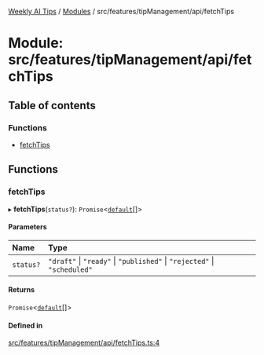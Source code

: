 [Weekly AI Tips](../README.md) / [Modules](../modules.md) / src/features/tipManagement/api/fetchTips

# Module: src/features/tipManagement/api/fetchTips

## Table of contents

### Functions

- [fetchTips](src_features_tipManagement_api_fetchTips.md#fetchtips)

## Functions

### fetchTips

▸ **fetchTips**(`status?`): `Promise`\<[`default`](../interfaces/src_features_tipManagement_types_TipEntity.default.md)[]\>

#### Parameters

| Name | Type |
| :------ | :------ |
| `status?` | ``"draft"`` \| ``"ready"`` \| ``"published"`` \| ``"rejected"`` \| ``"scheduled"`` |

#### Returns

`Promise`\<[`default`](../interfaces/src_features_tipManagement_types_TipEntity.default.md)[]\>

#### Defined in

[src/features/tipManagement/api/fetchTips.ts:4](https://github.com/alexsoyes/weekly-ai-tips/blob/b51216ee36bb903ccd72a472afbc8e01da2cc631/src/features/tipManagement/api/fetchTips.ts#L4)
